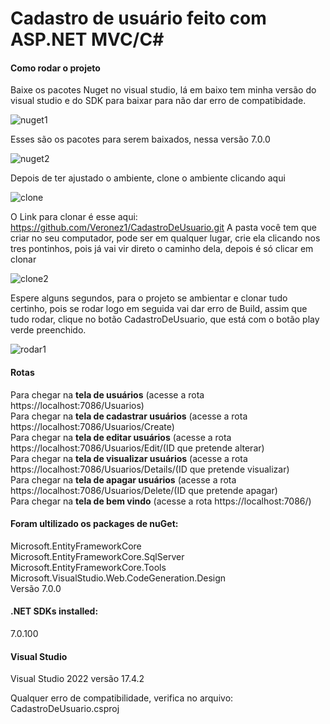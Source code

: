 # Cadastro de usuário feito com ASP.NET MVC/C# 

<h4>Como rodar o projeto</h4>

Baixe os pacotes Nuget no visual studio, lá em baixo tem minha versão do visual studio e do SDK para baixar para não dar erro de compatibidade.

![nuget1](https://user-images.githubusercontent.com/87334467/205806984-be95596b-2844-487b-9bc1-ae697a726237.png)<br>

Esses são os pacotes para serem baixados, nessa versão 7.0.0

![nuget2](https://user-images.githubusercontent.com/87334467/205807012-d7c31078-6f93-4f03-8c55-df89c9e9662a.png)<br>

Depois de ter ajustado o ambiente, clone o ambiente clicando aqui

![clone](https://user-images.githubusercontent.com/87334467/205807056-00267c79-450b-4e60-ab28-28d9380a8afd.png)<br>

O Link para clonar é esse aqui: https://github.com/Veronez1/CadastroDeUsuario.git
A pasta você tem que criar no seu computador, pode ser em qualquer lugar, crie ela clicando nos tres pontinhos, pois já vai vir direto o caminho dela, depois é só clicar em clonar

![clone2](https://user-images.githubusercontent.com/87334467/205807073-2555938c-111f-42d7-8424-20167f89deb8.png)<br>

Espere alguns segundos, para o projeto se ambientar e clonar tudo certinho, pois se rodar logo em seguida vai dar erro de Build, assim que tudo rodar, clique no botão CadastroDeUsuario, que está com o botão play verde preenchido.

![rodar1](https://user-images.githubusercontent.com/87334467/205807087-2f94a01e-1aae-42d7-8571-8b6bdcdc9825.png)<br>


<h4>Rotas</h4>
Para chegar na <strong>tela de usuários</strong> (acesse a rota https://localhost:7086/Usuarios)<br>
Para chegar na <strong>tela de cadastrar usuários</strong> (acesse a rota https://localhost:7086/Usuarios/Create)<br>
Para chegar na <strong>tela de editar usuários</strong> (acesse a rota https://localhost:7086/Usuarios/Edit/(ID que pretende alterar)<br>
Para chegar na <strong>tela de visualizar usuários</strong> (acesse a rota https://localhost:7086/Usuarios/Details/(ID que pretende visualizar)<br>
Para chegar na <strong>tela de apagar usuários</strong> (acesse a rota https://localhost:7086/Usuarios/Delete/(ID que pretende apagar)<br>
Para chegar na <strong>tela de bem vindo</strong> (acesse a rota https://localhost:7086/)<br>


<h4>Foram ultilizado os packages de nuGet:</h4>

Microsoft.EntityFrameworkCore<br>
Microsoft.EntityFrameworkCore.SqlServer<br>
Microsoft.EntityFrameworkCore.Tools<br>
Microsoft.VisualStudio.Web.CodeGeneration.Design<br>
Versão 7.0.0<br>

<h4>.NET SDKs installed:</h4>
  7.0.100

<h4>Visual Studio</h4>
Visual Studio 2022 versão 17.4.2

Qualquer erro de compatibilidade, verifica no arquivo: CadastroDeUsuario.csproj
